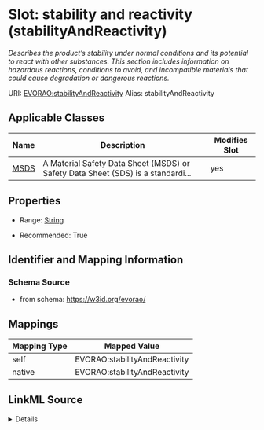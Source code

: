 

# Slot: stability and reactivity (stabilityAndReactivity) 


_Describes the product’s stability under normal conditions and its potential to react with other substances. This section includes information on hazardous reactions, conditions to avoid, and incompatible materials that could cause degradation or dangerous reactions._





URI: [EVORAO:stabilityAndReactivity](https://w3id.org/evorao/stabilityAndReactivity)
Alias: stabilityAndReactivity

<!-- no inheritance hierarchy -->





## Applicable Classes

| Name | Description | Modifies Slot |
| --- | --- | --- |
| [MSDS](MSDS.md) | A Material Safety Data Sheet (MSDS) or Safety Data Sheet (SDS) is a standardi... |  yes  |







## Properties

* Range: [String](String.md)

* Recommended: True





## Identifier and Mapping Information







### Schema Source


* from schema: https://w3id.org/evorao/




## Mappings

| Mapping Type | Mapped Value |
| ---  | ---  |
| self | EVORAO:stabilityAndReactivity |
| native | EVORAO:stabilityAndReactivity |




## LinkML Source

<details>
```yaml
name: stabilityAndReactivity
description: Describes the product’s stability under normal conditions and its potential
  to react with other substances. This section includes information on hazardous reactions,
  conditions to avoid, and incompatible materials that could cause degradation or
  dangerous reactions.
title: stability and reactivity
from_schema: https://w3id.org/evorao/
rank: 1000
alias: stabilityAndReactivity
domain_of:
- MSDS
range: string
required: false
recommended: true
multivalued: false

```
</details>